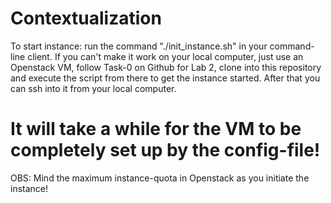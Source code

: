 # Contextualization

To start instance: run the command "./init_instance.sh" in your command-line client. If you can't make it work on your local computer, just use an Openstack VM, follow Task-0 on Github for Lab 2, clone into this repository and execute the script from there to get the instance started. After that you can ssh into it from your local computer.


# It will take a while for the VM to be completely set up by the config-file!
OBS: Mind the maximum instance-quota in Openstack as you initiate the instance!
